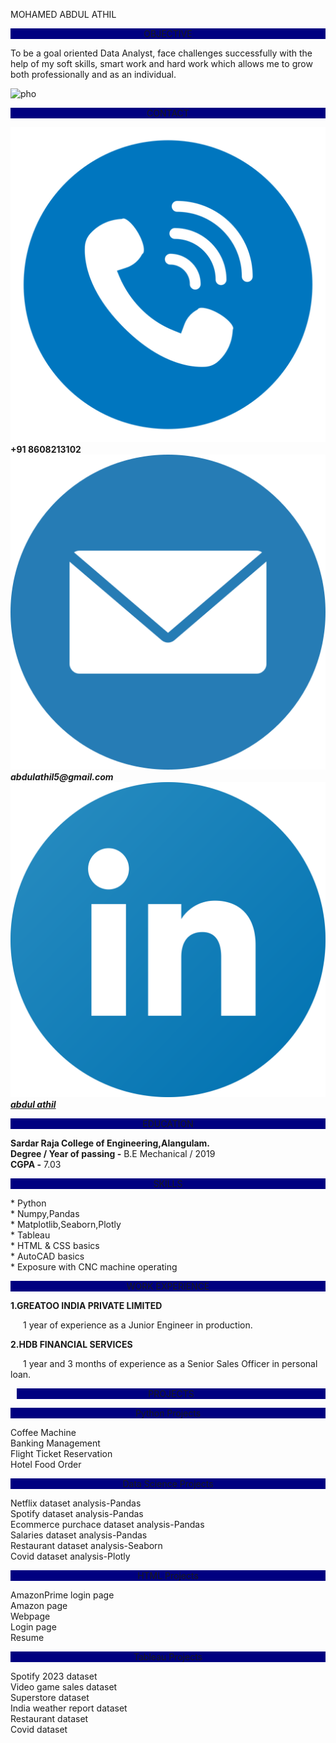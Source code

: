 <!DOCTYPE html>
<html lang="en">
<head>
    <meta charset="UTF-8">
    <meta name="viewport" content="width=device-width, initial-scale=1.0">
    <title>Resume 2</title>
    <link rel="stylesheet" href="resume2.css">
</head>
<body>
    <div class="body-panel">
        <div class="name">
            <div class="name1">
                <p class="name11">MOHAMED ABDUL ATHIL</p>
            </div>
            <div class="objective">
                <p style="background-color: navy;text-align: center;">OBJECTIVE</p>
                <p>To be a goal oriented Data Analyst, face challenges successfully with
                    the help of my soft skills, smart work and hard work which allows me to grow 
                    both professionally and as an individual.</p>
            </div>
        </div>
        <div class="pho">
            <img class="photo" src="my_pho.jpg" alt="pho">
        </div>
    </div>
    <div class="body-panel1">
        <div class="contact">
            <p style="background-color: navy;text-align: center;">CONTACT</p>
            <img class="im1" src="dial.png" alt="mail">
            <b>+91 8608213102</b><br>
            <img class="im1" src="mail.png" alt="dial">
            <b><i>abdulathil5@gmail.com</i></b><br>
            <img class="im1" src="linkedin2.webp" alt="dial">
            <b><i><a class="linkedin" href="https://www.linkedin.com/in/abdul-athil-b93b41214">abdul athil</a></i></b>
        </div>
        <div class="education">
            <p style="background-color: navy;text-align: center;">EDUCATION</p>
            <p><b>Sardar Raja College of Engineering,Alangulam.</b><br>
            <b>Degree / Year of passing -</b> B.E Mechanical / 2019<br>
            <b>CGPA -</b> 7.03</p>
        </div>
    </div>
    <div class="body-panel2">
            <div class="skills">
                <p style="background-color:navy;text-align: center;">SKILLS</p>
                <p style="margin-left: 0px;">* Python<br>
                    * Numpy,Pandas<br>
                    * Matplotlib,Seaborn,Plotly<br>
                    * Tableau<br>
                    * HTML & CSS basics<br>
                    * AutoCAD basics<br>
                    * Exposure with CNC machine operating
                </p>
            </div>
        <div class="exp">
            <p style="background-color:navy;text-align: center;">WORK EXPERIENCE</p>
            <p><b>1.GREATOO INDIA PRIVATE LIMITED</b></p>
            <p style="text-indent: 20px;">1 year of experience as a Junior Engineer in production.</p>
            <p><b>2.HDB FINANCIAL SERVICES</b></p>
            <p style="text-indent: 20px;">1 year and 3 months of experience as a Senior Sales Officer in personal loan.</p>
        </div>
    </div>
    <div class="body-panel3">
        <p style="background-color:navy;text-align: center;margin-left: 10px;">PROJECTS</p>
        <div class="project">
            <div class="python">
                <p style="background-color:navy;text-align: center;">Python Projects</p>
                 <p style="margin-left: 0px;">Coffee Machine<br>
                    Banking Management<br>
                    Flight Ticket Reservation<br>
                    Hotel Food Order</p>
            </div>
            <div class="datascience">
                <p style="background-color: navy;text-align: center;">Data Science Projects</p>
                 <p style="margin-left: 0px;">Netflix dataset analysis-Pandas<br>
                    Spotify dataset analysis-Pandas<br>
                    Ecommerce purchace dataset analysis-Pandas<br>
                    Salaries dataset analysis-Pandas<br>
                    Restaurant dataset analysis-Seaborn<br>
                    Covid dataset analysis-Plotly<br></p>
            </div>
        </div>
        <div class="project1">
            <div class="html">
                <p style="background-color: navy;text-align: center;">HTML Projects</p>
                 <p style="margin-left: 0px;">AmazonPrime login page<br>
                    Amazon page<br>
                    Webpage<br>
                    Login page<br>
                    Resume<br></p>
            </div>
            <div class="tableau">
                <p style="background-color: navy;text-align: center;">Tableau Projects</p>
                   <p style="margin-left: 0px;">
                    Spotify 2023 dataset<br>
                    Video game sales dataset<br>
                    Superstore dataset<br>
                    India weather report dataset<br>
                    Restaurant dataset<br>
                    Covid dataset<br></p>
            </div>
        </div>
    </div>
</body>
</html>
